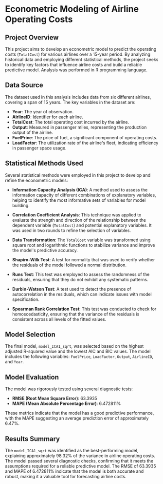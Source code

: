 # Econometric Modeling of Airline Operating Costs

## Project Overview

This project aims to develop an econometric model to predict the operating costs (`TotalCost`) for various airlines over a 15-year period. By analyzing historical data and employing different statistical methods, the project seeks to identify key factors that influence airline costs and build a reliable predictive model.
Analysis was performed in R programming language.

## Data Source

The dataset used in this analysis includes data from six different airlines, covering a span of 15 years. The key variables in the dataset are:
- **Year**: The year of observation.
- **AirlineID**: Identifier for each airline.
- **TotalCost**: The total operating cost incurred by the airline.
- **Output**: Measured in passenger miles, representing the production output of the airline.
- **FuelPrice**: The price of fuel, a significant component of operating costs.
- **LoadFactor**: The utilization rate of the airline's fleet, indicating efficiency in passenger space usage.

## Statistical Methods Used

Several statistical methods were employed in this project to develop and refine the econometric models:

- **Information Capacity Analysis (ICA)**: A method used to assess the information capacity of different combinations of explanatory variables, helping to identify the most informative sets of variables for model building.

- **Correlation Coefficient Analysis**: This technique was applied to evaluate the strength and direction of the relationship between the dependent variable (`TotalCost`) and potential explanatory variables. It was used in two rounds to refine the selection of variables.

- **Data Transformation**: The `TotalCost` variable was transformed using square root and logarithmic functions to stabilize variance and improve the model's predictive accuracy.

- **Shapiro-Wilk Test**: A test for normality that was used to verify whether the residuals of the model followed a normal distribution.

- **Runs Test**: This test was employed to assess the randomness of the residuals, ensuring that they do not exhibit any systematic patterns.

- **Durbin-Watson Test**: A test used to detect the presence of autocorrelation in the residuals, which can indicate issues with model specification.

- **Spearman Rank Correlation Test**: This test was conducted to check for homoscedasticity, ensuring that the variance of the residuals is consistent across all levels of the fitted values.

## Model Selection

The final model, `model_ICA1_sqrt`, was selected based on the highest adjusted R-squared value and the lowest AIC and BIC values. The model includes the following variables: `FuelPrice`, `LoadFactor`, `Output`, `AirlineID`, and `Year`.

## Model Evaluation

The model was rigorously tested using several diagnostic tests:
- **RMSE (Root Mean Square Error)**: 63.3935
- **MAPE (Mean Absolute Percentage Error)**: 6.472811%

These metrics indicate that the model has a good predictive performance, with the MAPE suggesting an average prediction error of approximately 6.47%.

## Results Summary

The `model_ICA1_sqrt` was identified as the best-performing model, explaining approximately 98.32% of the variance in airline operating costs. The model passed several diagnostic checks, confirming that it meets the assumptions required for a reliable predictive model. The RMSE of 63.3935 and MAPE of 6.472811% indicate that the model is both accurate and robust, making it a valuable tool for forecasting airline costs.
